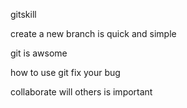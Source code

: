 gitskill

create a new branch is quick and simple

git is awsome 

how to use git fix your bug

collaborate will others is important
